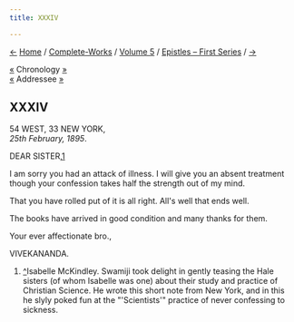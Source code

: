 ```yaml
---
title: XXXIV

---
```

<div>

[←](033_alasinga.htm) [Home](../../../index.htm) /
[Complete-Works](../../complete_works.htm) / [Volume
5](../volume_5_contents.htm) / [Epistles – First
Series](epistles_first_series_contents.htm) / [→](035_alasinga.htm)

  

[«](../../volume_9/letters_fifth_series/049_mother.htm) Chronology
[»](035_alasinga.htm)  
[«](../../volume_8/epistles_fourth_series/038_miss_bell.htm) Addressee
[»](036_sister.htm)

## XXXIV

54 WEST, 33 NEW YORK,  
*25th February, 1895*.

DEAR SISTER,[1](#fn1)

I am sorry you had an attack of illness. I will give you an absent
treatment though your confession takes half the strength out of my mind.

That you have rolled put of it is all right. All's well that ends well.

The books have arrived in good condition and many thanks for them.

Your ever affectionate bro.,

VIVEKANANDA.

1.  [^](#txt1)Isabelle McKindley. Swamiji took delight in gently teasing
    the Hale sisters (of whom Isabelle was one) about their study and
    practice of Christian Science. He wrote this short note from New
    York, and in this he slyly poked fun at the "'Scientists'" practice
    of never confessing to sickness.

</div>

